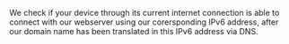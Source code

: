 We check if your device through its current internet connection is able to connect with our webserver using our corersponding IPv6 address, after our domain name has been translated in this IPv6 address via DNS.
